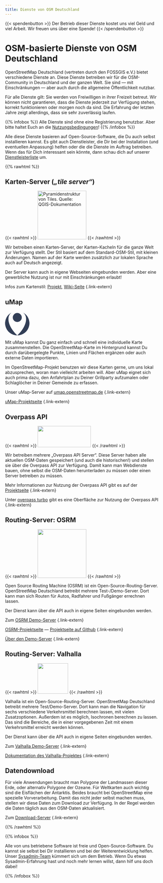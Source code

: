 ```yaml
---
title: Dienste von OSM Deutschland
---
```


{{< spendenbutton >}}
Der Betrieb dieser Dienste kostet uns viel Geld und viel Arbeit. Wir freuen
uns über eine Spende!
{{< /spendenbutton >}}

# OSM-basierte Dienste von OSM Deutschland

OpenStreetMap Deutschland (vertreten durch den FOSSGIS e.V.) bietet
verschiedene Dienste an. Diese Dienste betreiben wir für die OSM-Community in
Deutschland und der ganzen Welt. Sie sind &mdash; mit Einschränkungen &mdash;
aber auch durch die allgemeine Öffentlichkeit nutzbar.

Für alle Dienste gilt: Sie werden von Freiwilligen in ihrer Freizeit betreut.
Wir können nicht garantieren, dass die Dienste jederzeit zur Verfügung stehen,
korrekt funktionieren oder morgen noch da sind. Die Erfahrung der letzten
Jahre zeigt allerdings, dass sie sehr zuverlässig laufen.

{{% infobox %}}
Alle Dienste sind ohne eine Registrierung benutzbar. Aber bitte haltet Euch an
die
[Nutzungsbedingungen](https://www.fossgis.de/arbeitsgruppen/osm-server/nutzungsbedingungen/)!
{{% /infobox %}}

Alle diese Dienste basieren auf Open-Source-Software, die Du auch selbst
installieren kannst. Es gibt auch Dienstleister, die Dir bei der Installation
(und eventuellen Anpassung) helfen oder die die Dienste im Auftrag betreiben.
Wenn das für Dich interessant sein könnte, dann schau dich auf unserer
[Dienstleisterliste](https://dienstleister.fossgis.de/) um.

{{% rawhtml %}}

<div class="grid-container">

<div class="grid-box">

## Karten-Server (*„tile server“*)

{{< rawhtml >}}
<img class="float-right" src="vector_tiles_pyramid_structure.png" title="Pyramidenstruktur von Tiles. Quelle: QGIS-Dokumentation" width="160"/>
{{< /rawhtml >}}

Wir betreiben einen Karten-Server, der Karten-Kacheln für die ganze Welt zur
Verfügung stellt. Der Stil basiert auf dem Standard-OSM-Stil, mit kleinen
Änderungen. Namen auf der Karte werden zusätzlich zur lokalen Sprache auch auf
Deutsch angezeigt.

Der Server kann auch in eigene Webseiten eingebunden werden. Aber eine
gewerbliche Nutzung ist nur mit Einschränkungen erlaubt!

Infos zum Kartenstil: [Projekt](https://github.com/giggls/openstreetmap-carto-de), [Wiki-Seite](https://wiki.openstreetmap.org/wiki/German_Style)
{.link-extern}

</div>
<div class="grid-box">

## uMap

<svg class="float-right" viewBox="0 0 128 128" width="80" height="80">
  <path d="M36.5 6.2A64 64 0 0 0 64 128C14.5 81.8 3.1 24.8 36.5 6.2zM64 128A64 64 0 0 0 91.5 6.2c33.4 18.6 22 75.6-27.5 121.8z" fill="#323e56"/>
  <path d="M87.7 33.8a23.7 23.7 0 1 1-47.4 0 23.7 23.7 0 0 1 47.4 0z" fill="#323e56"/>
</svg>

Mit uMap kannst Du ganz einfach und schnell eine individuelle Karte
zusammenstellen. Die OpenStreetMap-Karte im Hintergrund kannst Du durch
darübergelegte Punkte, Linien und Flächen ergänzen oder auch externe Daten
importieren.

Im OpenStreetMap-Projekt benutzen wir diese Karten gerne, um uns lokal
abzusprechen, woran man vielleicht arbeiten will. Aber uMap eignet sich auch
prima dazu, den Anfahrtplan zu Deiner Grillparty aufzumalen oder
Schlaglöcher in Deiner Gemeinde zu erfassen.

Unser uMap-Server auf [umap.openstreetmap.de](https://umap.openstreetmap.de/)
{.link-extern}

[uMap-Projektseite](https://umap-project.org/)
{.link-extern}

</div>
<div class="grid-box">

## Overpass API

{{< rawhtml >}}
<img class="float-right" src="/img/logos/overpass.png" width="175" height="70"/>
{{< /rawhtml >}}

Wir betreiben mehrere „Overpass API Server“. Diese Server haben alle aktuellen
OSM-Daten gespeichert (und auch die historischen!) und stellen sie über die
Overpass API zur Verfügung. Damit kann man Webdienste bauen, ohne selbst die
OSM-Daten herunterladen zu müssen oder einen Server betreiben zu müssen.

Mehr Informationen zur Nutzung der Overpass API gibt es auf der
[Projektseite](http://overpass-api.de/)
{.link-extern}

Unter [overpass turbo](https://overpass-turbo.eu/) gibt es eine Oberfläche
zur Nutzung der Overpass API
{.link-extern}

</div>
<div class="grid-box">

## Routing-Server: OSRM

{{< rawhtml >}}
<img class="float-right" src="/img/logos/osrm.svg" alt="" width="160"/>
{{< /rawhtml >}}

Open Source Routing Machine (OSRM) ist ein Open-Source-Routing-Server.
OpenStreetMap Deutschland betreibt mehrere Test-/Demo-Server. Dort kann man
sich Routen für Autos, Radfahrer und Fußgänger errechnen lassen.

Der Dienst kann über die API auch in eigene Seiten eingebunden werden.

Zum [OSRM
Demo-Server](https://map.project-osrm.org/?z=6&center=51.536086%2C10.634766&hl=de&alt=0&srv=1)
{.link-extern}

[OSRM-Projektseite](https://project-osrm.org/) &mdash; [Projektseite auf
Github](https://github.com/Project-OSRM)
{.link-extern}

[Über den Demo-Server](http://map.project-osrm.org/about.html)
{.link-extern}

</div>
<div class="grid-box">

## Routing-Server: Valhalla

{{< rawhtml >}}
<img class="float-right" src="/img/logos/valhalla.png" alt="" width="100" height="100"/>
{{< /rawhtml >}}

Valhalla ist ein Open-Source-Routing-Server. OpenStreetMap Deutschland betreibt
mehrere Test/Demo-Server. Dort kann man die Navigation für sechs verschiedene
Verkehrsmittel berechnen lassen, mit vielen Zusatzoptionen. Außerdem ist es
möglich, Isochronen berechnen zu lassen. Das sind die Bereiche, die in einer
vorgegebenen Zeit mit einem Verkehrsmittel erreicht werden können.

Der Dienst kann über die API auch in eigene Seiten eingebunden werden.

Zum [Valhalla Demo-Server](https://valhalla.openstreetmap.de/)
{.link-extern}

[Dokumentation des Valhalla-Projektes](https://valhalla.github.io/valhalla/)
{.link-extern}

</div>
<div class="grid-box">

## Datendownload

Für viele Anwendungen braucht man Polygone der Landmassen dieser Erde, oder
alternativ Polygone der Ozeane. Für Weltkarten auch wichtig sind die Eisflächen
der Antarktis. Beides braucht bei OpenStreetMap eine spezielle Vorverarbeitung.
Damit das nicht jeder selbst machen muss, stellen wir diese Daten zum Download
zur Verfügung. In der Regel werden die Daten täglich aus den OSM-Daten
aktualisiert.

Zum [Download-Server](https://osmdata.openstreetmap.de/)
{.link-extern}

</div>
</div> <!-- grid-container -->

{{% /rawhtml %}}

{{% infobox %}}

Alle von uns betriebene Software ist freie und Open-Source-Software. Du kannst
sie selbst bei Dir installieren und bei der Weiterentwicklung helfen. Unser
[Sysadmin-Team](https://www.fossgis.de/arbeitsgruppen/osm-server/) kümmert
sich um dem Betrieb. Wenn Du etwas Sysadmin-Erfahrung hast und noch mehr lernen
willst, dann hilf uns doch dabei!

{{% /infobox %}}

